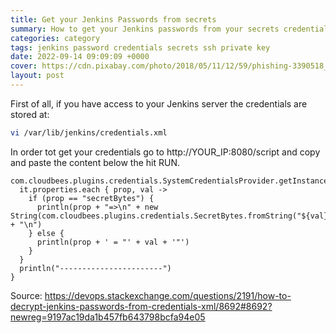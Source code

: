 ```yaml
---
title: Get your Jenkins Passwords from secrets
summary: How to get your Jenkins passwords from your secrets credentials. Follow this simple tutoriale and find your password or ssh private key.
categories: category
tags: jenkins password credentials secrets ssh private key
date: 2022-09-14 09:09:09 +0000
cover: https://cdn.pixabay.com/photo/2018/05/11/12/59/phishing-3390518_1280.jpg
layout: post
---
```


First of all, if you have access to your Jenkins server the credentials are stored at:

```sh
vi /var/lib/jenkins/credentials.xml
```

In order tot get your credentials go to http://YOUR_IP:8080/script and copy and paste the content below the hit RUN.

```
com.cloudbees.plugins.credentials.SystemCredentialsProvider.getInstance().getCredentials().forEach{
  it.properties.each { prop, val ->
    if (prop == "secretBytes") {
      println(prop + "=>\n" + new String(com.cloudbees.plugins.credentials.SecretBytes.fromString("${val}").getPlainData()) + "\n")
    } else {
      println(prop + ' = "' + val + '"')
    }
  }
  println("-----------------------")
}
```

Source: <https://devops.stackexchange.com/questions/2191/how-to-decrypt-jenkins-passwords-from-credentials-xml/8692#8692?newreg=9197ac19da1b457fb643798bcfa94e05>
